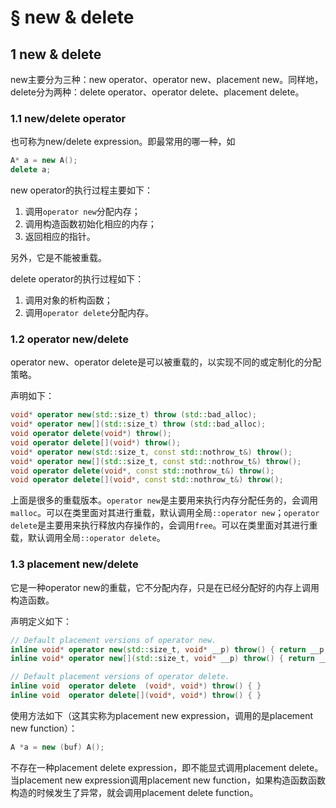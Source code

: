 # § new & delete

## 1 new & delete

new主要分为三种：new operator、operator new、placement new。同样地，delete分为两种：delete operator、operator delete、placement delete。



### 1.1 new/delete operator

也可称为new/delete expression。即最常用的哪一种，如

``` cpp
A* a = new A();
delete a;
```

new operator的执行过程主要如下：

1. 调用`operator new`分配内存；
2. 调用构造函数初始化相应的内存；
3. 返回相应的指针。

另外，它是不能被重载。

delete operator的执行过程如下：

1. 调用对象的析构函数；
2. 调用`operator delete`分配内存。



### 1.2 operator new/delete

operator new、operator delete是可以被重载的，以实现不同的或定制化的分配策略。

声明如下：

``` cpp
void* operator new(std::size_t) throw (std::bad_alloc);
void* operator new[](std::size_t) throw (std::bad_alloc);
void operator delete(void*) throw();
void operator delete[](void*) throw();
void* operator new(std::size_t, const std::nothrow_t&) throw();
void* operator new[](std::size_t, const std::nothrow_t&) throw();
void operator delete(void*, const std::nothrow_t&) throw();
void operator delete[](void*, const std::nothrow_t&) throw();
```

上面是很多的重载版本。`operator new`是主要用来执行内存分配任务的，会调用`malloc`。可以在类里面对其进行重载，默认调用全局`::operator new`；`operator delete`是主要用来执行释放内存操作的，会调用`free`。可以在类里面对其进行重载，默认调用全局`::operator delete`。



### 1.3 placement new/delete

它是一种operator new的重载，它不分配内存，只是在已经分配好的内存上调用构造函数。

声明定义如下：

``` cpp
// Default placement versions of operator new.
inline void* operator new(std::size_t, void* __p) throw() { return __p; }
inline void* operator new[](std::size_t, void* __p) throw() { return __p; }

// Default placement versions of operator delete.
inline void  operator delete  (void*, void*) throw() { }
inline void  operator delete[](void*, void*) throw() { }
```

使用方法如下（这其实称为placement new expression，调用的是placement new function）：

``` cpp
A *a = new (buf) A();
```

不存在一种placement delete expression，即不能显式调用placement delete。当placement new expression调用placement new function，如果构造函数函数构造的时候发生了异常，就会调用placement delete function。

